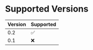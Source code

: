 # Supported Versions


| Version | Supported          |
| ------- | ------------------ |
| 0.2   | :white_check_mark: |
| 0.1   | :x:                |





